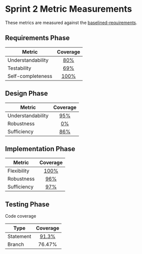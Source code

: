 # Sprint 2 Metric Measurements

These metrics are measured against the [baselined-requirements](./baselined-requirements.pdf). 


## Requirements Phase

Metric | Coverage
--- | :---:
Understandability | [80%](./requirements-understandability-measurements.md)
Testability | [69%](./requirements-testability-measurements.md)
Self-completeness | [100%](./requirements-self-completeness-measurements.md)


## Design Phase

Metric | Coverage
--- | :---:
Understandability | [95%](./design-understandability-measurements.md)
Robustness | [0%](./design-robustness-measurements.md)
Sufficiency | [86%](./design-sufficiency-measurements.md)


## Implementation Phase

Metric | Coverage
--- | :---:
Flexibility | [100%](./implementation-flexibility-measurements.md)
Robustness | [96%](./implementation-robustness-measurements.md)
Sufficiency | [97%](./implementation-sufficiency-measurements.md)


## Testing Phase

Code coverage

Type | Coverage
--- | :---:
Statement | [91.3%](https://coveralls.io/builds/9094818)
Branch | 76.47%